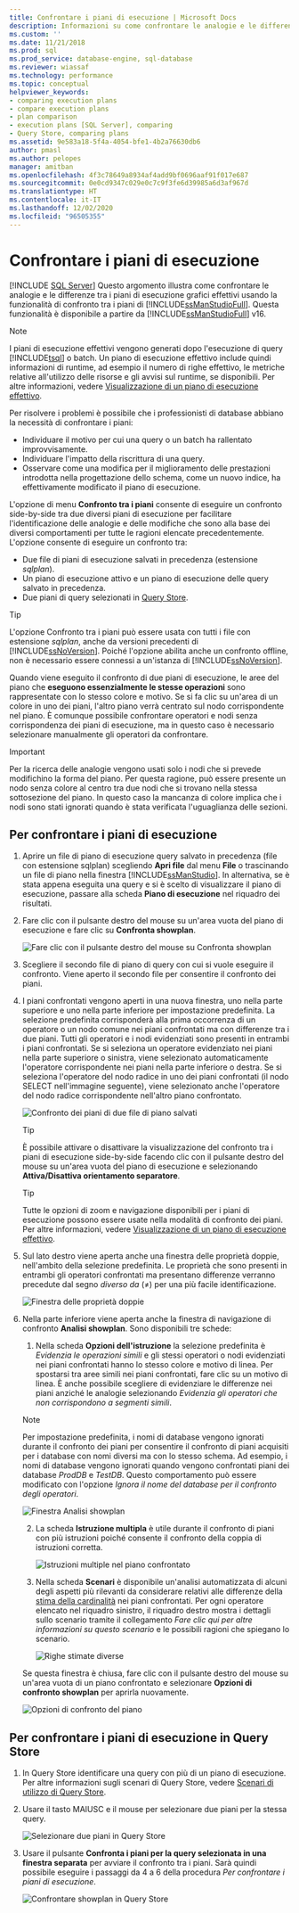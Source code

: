 ```yaml
---
title: Confrontare i piani di esecuzione | Microsoft Docs
description: Informazioni su come confrontare le analogie e le differenze tra i piani di esecuzione grafici effettivi usando la funzionalità di confronto tra i piani di SQL Server Management Studio.
ms.custom: ''
ms.date: 11/21/2018
ms.prod: sql
ms.prod_service: database-engine, sql-database
ms.reviewer: wiassaf
ms.technology: performance
ms.topic: conceptual
helpviewer_keywords:
- comparing execution plans
- compare execution plans
- plan comparison
- execution plans [SQL Server], comparing
- Query Store, comparing plans
ms.assetid: 9e583a18-5f4a-4054-bfe1-4b2a76630db6
author: pmasl
ms.author: pelopes
manager: amitban
ms.openlocfilehash: 4f3c78649a8934af4add9bf0696aaf91f017e687
ms.sourcegitcommit: 0e0cd9347c029e0c7c9f3fe6d39985a6d3af967d
ms.translationtype: HT
ms.contentlocale: it-IT
ms.lasthandoff: 12/02/2020
ms.locfileid: "96505355"
---
```

# <a name="compare-execution-plans"></a>Confrontare i piani di esecuzione
 [!INCLUDE [SQL Server](../../includes/applies-to-version/sqlserver.md)]
Questo argomento illustra come confrontare le analogie e le differenze tra i piani di esecuzione grafici effettivi usando la funzionalità di confronto tra i piani di [!INCLUDE[ssManStudioFull](../../includes/ssmanstudiofull-md.md)]. Questa funzionalità è disponibile a partire da [!INCLUDE[ssManStudioFull](../../includes/ssmanstudiofull-md.md)] v16.
  
> [!NOTE]
> I piani di esecuzione effettivi vengono generati dopo l'esecuzione di query [!INCLUDE[tsql](../../includes/tsql-md.md)] o batch. Un piano di esecuzione effettivo include quindi informazioni di runtime, ad esempio il numero di righe effettivo, le metriche relative all'utilizzo delle risorse e gli avvisi sul runtime, se disponibili. Per altre informazioni, vedere [Visualizzazione di un piano di esecuzione effettivo](../../relational-databases/performance/display-an-actual-execution-plan.md).
  
Per risolvere i problemi è possibile che i professionisti di database abbiano la necessità di confrontare i piani:
-   Individuare il motivo per cui una query o un batch ha rallentato improvvisamente.
-   Individuare l'impatto della riscrittura di una query.
-   Osservare come una modifica per il miglioramento delle prestazioni introdotta nella progettazione dello schema, come un nuovo indice, ha effettivamente modificato il piano di esecuzione.  
 
L'opzione di menu **Confronto tra i piani** consente di eseguire un confronto side-by-side tra due diversi piani di esecuzione per facilitare l'identificazione delle analogie e delle modifiche che sono alla base dei diversi comportamenti per tutte le ragioni elencate precedentemente. L'opzione consente di eseguire un confronto tra:
- Due file di piani di esecuzione salvati in precedenza (estensione *sqlplan*).
- Un piano di esecuzione attivo e un piano di esecuzione delle query salvato in precedenza.
- Due piani di query selezionati in [Query Store](../../relational-databases/performance/monitoring-performance-by-using-the-query-store.md).

> [!TIP]
> L'opzione Confronto tra i piani può essere usata con tutti i file con estensione *sqlplan*, anche da versioni precedenti di [!INCLUDE[ssNoVersion](../../includes/ssnoversion-md.md)]. Poiché l'opzione abilita anche un confronto offline, non è necessario essere connessi a un'istanza di [!INCLUDE[ssNoVersion](../../includes/ssnoversion-md.md)]. 

Quando viene eseguito il confronto di due piani di esecuzione, le aree del piano che **eseguono essenzialmente le stesse operazioni** sono rappresentate con lo stesso colore e motivo. Se si fa clic su un'area di un colore in uno dei piani, l'altro piano verrà centrato sul nodo corrispondente nel piano. È comunque possibile confrontare operatori e nodi senza corrispondenza dei piani di esecuzione, ma in questo caso è necessario selezionare manualmente gli operatori da confrontare.

> [!IMPORTANT]
> Per la ricerca delle analogie vengono usati solo i nodi che si prevede modifichino la forma del piano. Per questa ragione, può essere presente un nodo senza colore al centro tra due nodi che si trovano nella stessa sottosezione del piano. In questo caso la mancanza di colore implica che i nodi sono stati ignorati quando è stata verificata l'uguaglianza delle sezioni.
  
## <a name="to-compare-execution-plans"></a>Per confrontare i piani di esecuzione
  
1.  Aprire un file di piano di esecuzione query salvato in precedenza (file con estensione sqlplan) scegliendo **Apri file** dal menu **File** o trascinando un file di piano nella finestra [!INCLUDE[ssManStudio](../../includes/ssManStudio-md.md)]. In alternativa, se è stata appena eseguita una query e si è scelto di visualizzare il piano di esecuzione, passare alla scheda **Piano di esecuzione** nel riquadro dei risultati. 

2.  Fare clic con il pulsante destro del mouse su un'area vuota del piano di esecuzione e fare clic su **Confronta showplan**. 

    ![Fare clic con il pulsante destro del mouse su Confronta showplan](../../relational-databases/performance/media/plancomparisonmenuoption.png "Fare clic con il pulsante destro del mouse su Confronta showplan")   

3.  Scegliere il secondo file di piano di query con cui si vuole eseguire il confronto. Viene aperto il secondo file per consentire il confronto dei piani.

4.  I piani confrontati vengono aperti in una nuova finestra, uno nella parte superiore e uno nella parte inferiore per impostazione predefinita. La selezione predefinita corrisponderà alla prima occorrenza di un operatore o un nodo comune nei piani confrontati ma con differenze tra i due piani. Tutti gli operatori e i nodi evidenziati sono presenti in entrambi i piani confrontati. Se si seleziona un operatore evidenziato nei piani nella parte superiore o sinistra, viene selezionato automaticamente l'operatore corrispondente nei piani nella parte inferiore o destra. Se si seleziona l'operatore del nodo radice in uno dei piani confrontati (il nodo SELECT nell'immagine seguente), viene selezionato anche l'operatore del nodo radice corrispondente nell'altro piano confrontato.

    ![Confronto dei piani di due file di piano salvati](../../relational-databases/performance/media/plancomparison-plans.png "Confronto dei piani di due file di piano salvati")  

     > [!TIP]
     > È possibile attivare o disattivare la visualizzazione del confronto tra i piani di esecuzione side-by-side facendo clic con il pulsante destro del mouse su un'area vuota del piano di esecuzione e selezionando **Attiva/Disattiva orientamento separatore**.

     > [!TIP]
     > Tutte le opzioni di zoom e navigazione disponibili per i piani di esecuzione possono essere usate nella modalità di confronto dei piani. Per altre informazioni, vedere [Visualizzazione di un piano di esecuzione effettivo](../../relational-databases/performance/display-an-actual-execution-plan.md).

5.  Sul lato destro viene aperta anche una finestra delle proprietà doppie, nell'ambito della selezione predefinita. Le proprietà che sono presenti in entrambi gli operatori confrontati ma presentano differenze verranno precedute dal segno *diverso da* (&ne;) per una più facile identificazione.

    ![Finestra delle proprietà doppie](../../relational-databases/performance/media/plancomparison-properties.png "Finestra delle proprietà doppie")  

6.  Nella parte inferiore viene aperta anche la finestra di navigazione di confronto **Analisi showplan**. Sono disponibili tre schede:

    1.  Nella scheda **Opzioni dell'istruzione** la selezione predefinita è *Evidenzia le operazioni simili* e gli stessi operatori o nodi evidenziati nei piani confrontati hanno lo stesso colore e motivo di linea. Per spostarsi tra aree simili nei piani confrontati, fare clic su un motivo di linea. È anche possibile scegliere di evidenziare le differenze nei piani anziché le analogie selezionando *Evidenzia gli operatori che non corrispondono a segmenti simili*. 
    
       > [!NOTE]
       > Per impostazione predefinita, i nomi di database vengono ignorati durante il confronto dei piani per consentire il confronto di piani acquisiti per i database con nomi diversi ma con lo stesso schema. Ad esempio, i nomi di database vengono ignorati quando vengono confrontati piani dei database *ProdDB* e *TestDB*. Questo comportamento può essere modificato con l'opzione *Ignora il nome del database per il confronto degli operatori*.

       ![Finestra Analisi showplan](../../relational-databases/performance/media/plancomparison-analysis.png "Finestra Analisi showplan") 

    2.  La scheda **Istruzione multipla** è utile durante il confronto di piani con più istruzioni poiché consente il confronto della coppia di istruzioni corretta.

        ![Istruzioni multiple nel piano confrontato](../../relational-databases/performance/media/plancomparison-multiple.png "Istruzioni multiple nel piano confrontato")  

    3.  Nella scheda **Scenari** è disponibile un'analisi automatizzata di alcuni degli aspetti più rilevanti da considerare relativi alle differenze della [stima della cardinalità](../../relational-databases/performance/cardinality-estimation-sql-server.md) nei piani confrontati. Per ogni operatore elencato nel riquadro sinistro, il riquadro destro mostra i dettagli sullo scenario tramite il collegamento *Fare clic qui per altre informazioni su questo scenario* e le possibili ragioni che spiegano lo scenario. 

        ![Righe stimate diverse](../../relational-databases/performance/media/plancomparison-scenarios.png "Righe stimate diverse")  

    Se questa finestra è chiusa, fare clic con il pulsante destro del mouse su un'area vuota di un piano confrontato e selezionare **Opzioni di confronto showplan** per aprirla nuovamente.

    ![Opzioni di confronto del piano](../../relational-databases/performance/media/plancomparison-options.png "Opzioni di confronto del piano")  

## <a name="to-compare-execution-plans-in-query-store"></a>Per confrontare i piani di esecuzione in Query Store

1.  In Query Store identificare una query con più di un piano di esecuzione. Per altre informazioni sugli scenari di Query Store, vedere [Scenari di utilizzo di Query Store](../../relational-databases/performance/query-store-usage-scenarios.md#identify-and-tune-top-resource-consuming-queries).

2.  Usare il tasto MAIUSC e il mouse per selezionare due piani per la stessa query. 

    ![Selezionare due piani in Query Store](../../relational-databases/performance/media/plancomparison-querystore.png "Selezionare due piani in Query Store")   

3.  Usare il pulsante **Confronta i piani per la query selezionata in una finestra separata** per avviare il confronto tra i piani. Sarà quindi possibile eseguire i passaggi da 4 a 6 della procedura *Per confrontare i piani di esecuzione*. 

    ![Confrontare showplan in Query Store](../../relational-databases/performance/media/plancomparison-querystoreoption.png "Confrontare showplan in Query Store") 
